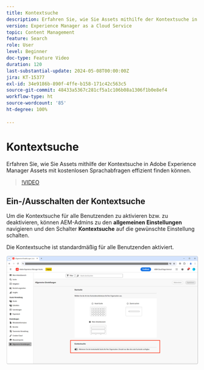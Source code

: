 ```yaml
---
title: Kontextsuche
description: Erfahren Sie, wie Sie Assets mithilfe der Kontextsuche in AEM Assets mit kostenlosen Sprachabfragen effizient finden können.
version: Experience Manager as a Cloud Service
topic: Content Management
feature: Search
role: User
level: Beginner
doc-type: Feature Video
duration: 120
last-substantial-update: 2024-05-08T00:00:00Z
jira: KT-15377
exl-id: 34e9186b-890f-4ffe-b158-171c42c563c5
source-git-commit: 48433a5367c281cf5a1c106b08a1306f1b0e8ef4
workflow-type: ht
source-wordcount: '85'
ht-degree: 100%

---
```


# Kontextsuche

Erfahren Sie, wie Sie Assets mithilfe der Kontextsuche in Adobe Experience Manager Assets mit kostenlosen Sprachabfragen effizient finden können.

>[!VIDEO](https://video.tv.adobe.com/v/3428667/?learn=on)

## Ein-/Ausschalten der Kontextsuche

Um die Kontextsuche für alle Benutzenden zu aktivieren bzw. zu deaktivieren, können AEM-Admins zu den __allgemeinen Einstellungen__ navigieren und den Schalter __Kontextsuche__ auf die gewünschte Einstellung schalten.

Die Kontextsuche ist standardmäßig für alle Benutzenden aktiviert.

![Aktivieren der Kontextsuche](./assets/contextual-search/enable-contextual-search.png)